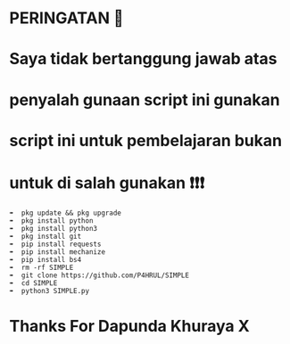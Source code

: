 # PERINGATAN 🚫

# Saya tidak bertanggung jawab atas 
# penyalah gunaan script ini gunakan
# script ini untuk pembelajaran bukan 
# untuk di salah gunakan ❗❗❗


```
➠  pkg update && pkg upgrade 
➠  pkg install python 
➠  pkg install python3 
➠  pkg install git 
➠  pip install requests 
➠  pip install mechanize 
➠  pip install bs4
➠  rm -rf SIMPLE 
➠  git clone https://github.com/P4HRUL/SIMPLE 
➠  cd SIMPLE 
➠  python3 SIMPLE.py
```

# Thanks For Dapunda Khuraya X
